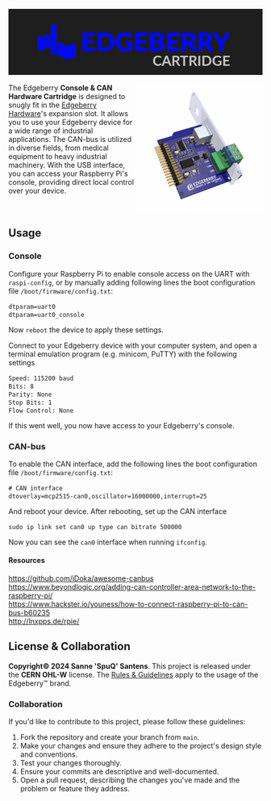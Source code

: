 ![Edgeberry banner](documentation/Edgeberry_banner.png)

<img src="documentation/Edgeberry_console_CAN_cartridge.png" align="right" width="50%"/>

The Edgeberry **Console & CAN Hardware Cartridge** is designed to snugly fit in the [Edgeberry Hardware](https://github.com/SpuQ/Edgeberry-hardware)'s expansion slot. It allows you to use your Edgeberry device for a wide range of industrial applications. The CAN-bus is utilized in diverse fields, from medical equipment to heavy industrial machinery. With the USB interface, you can access your Raspberry Pi's console, providing direct local control over your device.

<br clear="right"/>

## Usage

### Console
Configure your Raspberry Pi to enable console access on the UART with `raspi-config`, or by manually adding following lines the boot configuration file `/boot/firmware/config.txt`:
```
dtparam=uart0
dtparam=uart0_console
```
Now `reboot` the device to apply these settings.


Connect to your Edgeberry device with your computer system, and open a terminal emulation program (e.g. minicom, PuTTY) with the following settings
```
Speed: 115200 baud
Bits: 8
Parity: None
Stop Bits: 1
Flow Control: None
```
If this went well, you now have access to your Edgeberry's console.

### CAN-bus
To enable the CAN interface, add the following lines the boot configuration file `/boot/firmware/config.txt`:
```
# CAN interface
dtoverlay=mcp2515-can0,oscillator=16000000,interrupt=25
```
And reboot your device. After rebooting, set up the CAN interface 
```
sudo ip link set can0 up type can bitrate 500000
```
Now you can see the `can0` interface when running `ifconfig`.

#### Resources
https://github.com/iDoka/awesome-canbus<br/>
https://www.beyondlogic.org/adding-can-controller-area-network-to-the-raspberry-pi/<br/>
https://www.hackster.io/youness/how-to-connect-raspberry-pi-to-can-bus-b60235<br/>
http://lnxpps.de/rpie/

## License & Collaboration
**Copyright© 2024 Sanne 'SpuQ' Santens**. This project is released under the **CERN OHL-W** license. The [Rules & Guidelines](https://github.com/Edgeberry/.github/blob/main/brand/Edgeberry_Trademark_Rules_and_Guidelines.md) apply to the usage of the Edgeberry™ brand.


### Collaboration

If you'd like to contribute to this project, please follow these guidelines:
1. Fork the repository and create your branch from `main`.
2. Make your changes and ensure they adhere to the project's design style and conventions.
3. Test your changes thoroughly.
4. Ensure your commits are descriptive and well-documented.
5. Open a pull request, describing the changes you've made and the problem or feature they address.